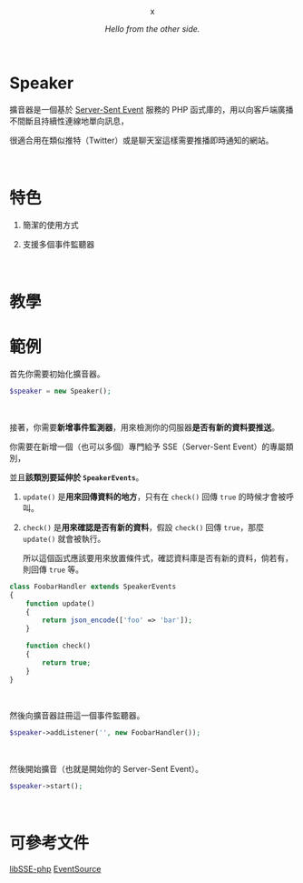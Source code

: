 <p align="center">
  x
</p>
<p align="center">
  <i>Hello from the other side.</i>
</p>

&nbsp;

# Speaker

擴音器是一個基於 [Server-Sent Event](http://www.html5rocks.com/en/tutorials/eventsource/basics/) 服務的 PHP 函式庫的，用以向客戶端廣播不間斷且持續性連線地單向訊息，

很適合用在類似推特（Twitter）或是聊天室這樣需要推播即時通知的網站。

&nbsp;

# 特色

1. 簡潔的使用方式

2. 支援多個事件監聽器 

&nbsp;

# 教學

# 範例

首先你需要初始化擴音器。

```php
$speaker = new Speaker();
```

&nbsp;

接著，你需要**新增事件監測器**，用來檢測你的伺服器**是否有新的資料要推送**。

你需要在新增一個（也可以多個）專門給予 SSE（Server-Sent Event）的專屬類別，

並且**該類別要延伸於 `SpeakerEvents`**。

1. `update()` 是**用來回傳資料的地方**，只有在 `check()` 回傳 `true` 的時候才會被呼叫。

2. `check()` 是**用來確認是否有新的資料**，假設 `check()` 回傳 `true`，那麼 `update()` 就會被執行。

    所以這個函式應該要用來放置條件式，確認資料庫是否有新的資料，倘若有，則回傳 `true` 等。

```php
class FoobarHandler extends SpeakerEvents
{
    function update()
    {
        return json_encode(['foo' => 'bar']);
    }
    
    function check()
    {
        return true;
    }
}
```

&nbsp;

然後向擴音器註冊這一個事件監聽器。

```php
$speaker->addListener('', new FoobarHandler());
```

&nbsp;

然後開始擴音（也就是開始你的 Server-Sent Event）。

```php
$speaker->start();
```

&nbsp;

# 可參考文件

[libSSE-php](https://github.com/licson0729/libSSE-php)
[EventSource](https://github.com/igorw/EventSource)